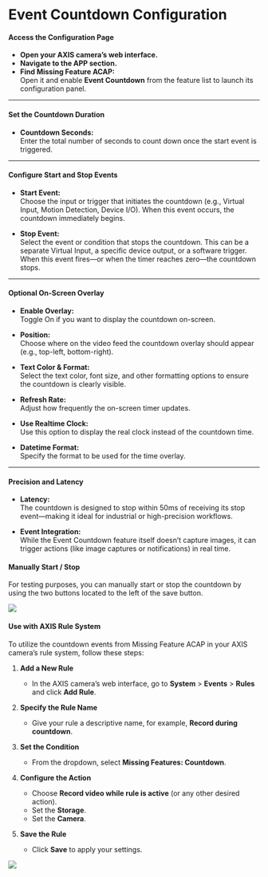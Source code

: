 # Event Countdown Configuration

#### Access the Configuration Page

- **Open your AXIS camera’s web interface.**
- **Navigate to the APP section.**
- **Find Missing Feature ACAP:**  
  Open it and enable **Event Countdown** from the feature list to launch its configuration panel.

---

#### Set the Countdown Duration

- **Countdown Seconds:**  
  Enter the total number of seconds to count down once the start event is triggered.

---

#### Configure Start and Stop Events

- **Start Event:**  
  Choose the input or trigger that initiates the countdown (e.g., Virtual Input, Motion Detection, Device I/O). When this event occurs, the countdown immediately begins.

- **Stop Event:**  
  Select the event or condition that stops the countdown. This can be a separate Virtual Input, a specific device output, or a software trigger. When this event fires—or when the timer reaches zero—the countdown stops.

---

#### Optional On-Screen Overlay

- **Enable Overlay:**  
  Toggle On if you want to display the countdown on-screen.

- **Position:**  
  Choose where on the video feed the countdown overlay should appear (e.g., top-left, bottom-right).

- **Text Color & Format:**  
  Select the text color, font size, and other formatting options to ensure the countdown is clearly visible.

- **Refresh Rate:**  
  Adjust how frequently the on-screen timer updates.

- **Use Realtime Clock:**  
  Use this option to display the real clock instead of the countdown time.

- **Datetime Format:**  
  Specify the format to be used for the time overlay.

---

#### Precision and Latency

- **Latency:**  
  The countdown is designed to stop within 50ms of receiving its stop event—making it ideal for industrial or high-precision workflows.

- **Event Integration:**  
  While the Event Countdown feature itself doesn’t capture images, it can trigger actions (like image captures or notifications) in real time.


#### Manually Start / Stop
For testing purposes, you can manually start or stop the countdown by using the two buttons located to the left of the save button.

[![](images/manual.PNG)](images/manual.PNG)

#### Use with AXIS Rule System

To utilize the countdown events from Missing Feature ACAP in your AXIS camera’s rule system, follow these steps:

1. **Add a New Rule**  
      - In the AXIS camera’s web interface, go to **System** > **Events** > **Rules** and click **Add Rule**.

2. **Specify the Rule Name**  
      - Give your rule a descriptive name, for example, **Record during countdown**.

3. **Set the Condition**  
      - From the dropdown, select **Missing Features: Countdown**.  

4. **Configure the Action**  
      - Choose **Record video while rule is active** (or any other desired action).
      - Set the **Storage**.
      - Set the **Camera**.

5. **Save the Rule**  
      - Click **Save** to apply your settings.


[![](images/rule.PNG)](images/rule.PNG)